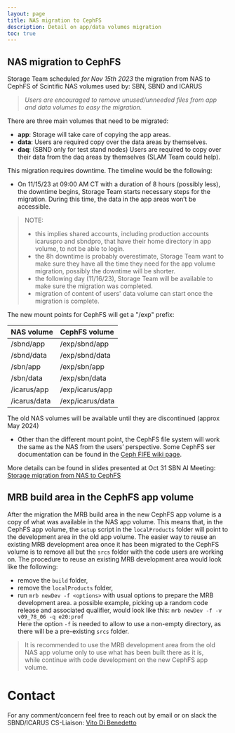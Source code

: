 ```yaml
---
layout: page
title: NAS migration to CephFS
description: Detail on app/data volumes migration
toc: true
---
```





NAS migration to CephFS
------------------------------------------------------------------------------------------------

Storage Team scheduled *for Nov 15th 2023* the migration from NAS to CephFS of Scintific NAS volumes used by:
SBN, SBND and ICARUS

> *Users are encouraged to remove unused/unneeded files from app and data volumes to easy the migration.*

There are three main volumes that need to be migrated:
- **app**: Storage will take care of copying the app areas.
- **data**: Users are required copy over the data areas by themselves.
- **daq**: (SBND only for test stand nodes) Users are required to copy over their data from the daq areas by themselves (SLAM Team could help).

This migration requires downtime. The timeline would be the following:
- On 11/15/23 at 09:00 AM CT with a duration of 8 hours (possibly less), the downtime begins, Storage Team starts necessary steps for the migration.
During this time, the data in the app areas won’t be accessible.

> NOTE:
>  - this implies shared accounts, including production accounts icaruspro and sbndpro, that have their home directory in app volume, to not be able to login.
>  - the 8h downtime is probably overestimate, Storage Team want to make sure they have all the time they need for the app volume migration, possibly the downtime will be shorter.
>  - the following day (11/16/23), Storage Team will be available to make sure the migration was completed.
>  - migration of content of users' data volume can start once the migration is complete.

The new mount points for CephFS will get a "/exp" prefix:

NAS volume   | CephFS volume
:------------| :-----------------
/sbnd/app    |  /exp/sbnd/app
/sbnd/data   |  /exp/sbnd/data
/sbn/app     |  /exp/sbn/app
/sbn/data    |  /exp/sbn/data
/icarus/app  |  /exp/icarus/app
/icarus/data |  /exp/icarus/data

The old NAS volumes will be available until they are discontinued (approx May 2024)
- Other than the different mount point, the CephFS file system will work the same as the NAS from the users’ perspective. Some CephFS ser documentation can be found in the [Ceph FIFE wiki page](https://fifewiki.fnal.gov/wiki/Ceph).

More details can be found in slides presented at Oct 31 SBN AI Meeting:
[Storage migration from NAS to CephFS](https://sbn-docdb.fnal.gov/cgi-bin/sso/ShowDocument?docid=33502)


MRB build area in the CephFS app volume
------------------------------------------------------------------------------------------------

After the migration the MRB build area in the new CephFS app volume is a copy of what was available in the NAS app volume.
This means that, in the CephFS app volume, the `setup` script in the `localProducts` folder will point to the development area in the old app volume.
The easier way to reuse an existing MRB development area once it has been migrated to the CephFS volume is to remove all but the `srcs` folder with the code users are working on.
The procedure to reuse an existing MRB development area would look like the following:
- remove the `build` folder,
- remove the `localProducts` folder,
- run `mrb newDev -f <options>` with usual options to prepare the MRB development area.
a possible example, picking up a random code release and associated qualifier, would look like this: `mrb newDev -f -v v09_78_06 -q e20:prof`  
Here the option `-f` is needed to allow to use a non-empty directory, as there will be a pre-existing `srcs` folder.

> It is recommended to use the MRB development area from the old NAS app volume only to use what has been built there as it is,  
while continue with code development on the new CephFS app volume.


# Contact

For any comment/concern feel free to reach out by email or on slack the SBND/ICARUS CS-Liaison: [Vito Di Benedetto](mailto:vito@fnal.gov)

